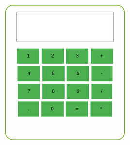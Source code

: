 <!DOCTYPE html>
<html>
<head><title>Calculator</title>
<style>
.button {
    background-color: #4CAF50; /* Green */
    border: none;
    color: black;
    padding: 16px 32px;
    text-align: center;
    text-decoration: none;
    display: inline-block;
    font-size: 16px;
    margin: 4px 2px;
    -webkit-transition-duration: 0.4s; /* Safari */
    transition-duration: 0.4s;
    cursor: pointer;
}

.button1 {
    background-color: #4CAF50; 
    color: aqua; 
    border: 2px solid grey;
}

.button1:hover {
    background-color: #4CAF50;
    color: red;
}

.button2 {
    background-color: white; 
    color: black; 
    border: 2px solid #008CBA;
}

.button2:hover {
    background-color: #008CBA;
    color: white;
}
#rcorners2 {
    border-radius: 25px;
    border: 2px solid #73AD21;
    padding: 20px; 
    width: 350px;
    height: 400px;    
}

</style>
</head>
<body><center>
<div id="rcorners2">
<form>
<input type="textbox" name="text"  style="width:320px; height:100px" ><br/><br/>
<button class="button button5">1</button>
<button class="button button5">2</button>
<button class="button button5">3</button>
<button class="button button1">+</button><br/>
<button class="button button5">4</button>
<button class="button button5">5</button>
<button class="button button5">6</button>
<button class="button button1">-</button><br/>
<button class="button button5">7</button>
<button class="button button5">8</button>
<button class="button button5">9</button>
<button class="button button1">/</button><br/>
<button class="button button5">.</button>
<button class="button button5">0</button>
<button class="button button5">=</button>
<button class="button button1">*</button><br/>


</form>
</div>
</body>
</html>
